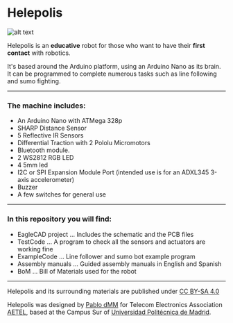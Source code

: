 # Helepolis
![alt text](https://github.com/aetel/helepolis/helepolisnamehelmetBK.png "Helepolis")

Helepolis is an **educative** robot for those who want to have their **first contact** with robotics.

It's based around the Arduino platform, using an Arduino Nano as its brain.
It can be programmed to complete numerous tasks such as line following and sumo fighting.

---
### The machine includes:
* An Arduino Nano with ATMega 328p
* SHARP Distance Sensor
* 5 Reflective IR Sensors
* Differential Traction with 2 Pololu Micromotors
* Bluetooth module.
* 2 WS2812 RGB LED
* 4 5mm led
* I2C or SPI Expansion Module Port (intended use is for an ADXL345 3-axis accelerometer)
* Buzzer
* A few switches for general use

---
### In this repository you will find:
* EagleCAD project
... Includes the schematic and the PCB files
* TestCode
... A program to check all the sensors and actuators are working fine
* ExampleCode
... Line follower and sumo bot example program
* Assembly manuals
... Guided assembly manuals in English and Spanish
* BoM
... Bill of Materials used for the robot
---
Helepolis and its surrounding materials are published under [CC BY-SA 4.0](https://creativecommons.org/licenses/by-sa/4.0/)

Helepolis was designed by [Pablo dMM](https://github.com/PabloDMM "Pablo dMM") for Telecom Electronics Association [AETEL](http://aetel.io), based at the Campus Sur of [Universidad Politécnica de Madrid](http://upm.es).
